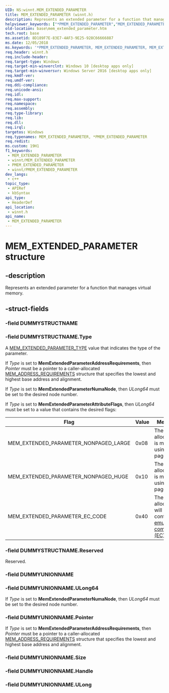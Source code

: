 ```yaml
---
UID: NS:winnt.MEM_EXTENDED_PARAMETER
title: MEM_EXTENDED_PARAMETER (winnt.h)
description: Represents an extended parameter for a function that manages virtual memory.
helpviewer_keywords: ["*PMEM_EXTENDED_PARAMETER","MEM_EXTENDED_PARAMETER","MEM_EXTENDED_PARAMETER structure","PMEM_EXTENDED_PARAMETER","PMEM_EXTENDED_PARAMETER structure pointer","base.mem_extended_parameter","winnt/MEM_EXTENDED_PARAMETER","winnt/PMEM_EXTENDED_PARAMETER"]
old-location: base\mem_extended_parameter.htm
tech.root: base
ms.assetid: 8D189F7E-83E7-4AF3-9E25-928C66666887
ms.date: 12/05/2018
ms.keywords: '*PMEM_EXTENDED_PARAMETER, MEM_EXTENDED_PARAMETER, MEM_EXTENDED_PARAMETER structure, PMEM_EXTENDED_PARAMETER, PMEM_EXTENDED_PARAMETER structure pointer, base.mem_extended_parameter, winnt/MEM_EXTENDED_PARAMETER, winnt/PMEM_EXTENDED_PARAMETER'
req.header: winnt.h
req.include-header: 
req.target-type: Windows
req.target-min-winverclnt: Windows 10 [desktop apps only]
req.target-min-winversvr: Windows Server 2016 [desktop apps only]
req.kmdf-ver: 
req.umdf-ver: 
req.ddi-compliance: 
req.unicode-ansi: 
req.idl: 
req.max-support: 
req.namespace: 
req.assembly: 
req.type-library: 
req.lib: 
req.dll: 
req.irql: 
targetos: Windows
req.typenames: MEM_EXTENDED_PARAMETER, *PMEM_EXTENDED_PARAMETER
req.redist: 
ms.custom: 19H1
f1_keywords:
 - MEM_EXTENDED_PARAMETER
 - winnt/MEM_EXTENDED_PARAMETER
 - PMEM_EXTENDED_PARAMETER
 - winnt/PMEM_EXTENDED_PARAMETER
dev_langs:
 - c++
topic_type:
 - APIRef
 - kbSyntax
api_type:
 - HeaderDef
api_location:
 - winnt.h
api_name:
 - MEM_EXTENDED_PARAMETER
---
```


# MEM_EXTENDED_PARAMETER structure


## -description

Represents an extended parameter for a function that manages virtual memory.

## -struct-fields

### -field DUMMYSTRUCTNAME

### -field DUMMYSTRUCTNAME.Type

A <a href="../winnt/ne-winnt-mem_extended_parameter_type.md">MEM_EXTENDED_PARAMETER_TYPE</a> value that indicates the type of the parameter.

If <i>Type</i> is set to <b>MemExtendedParameterAddressRequirements</b>, then <i>Pointer</i> must be a pointer to a caller-allocated <a href="ns-winnt-mem_address_requirements.md">MEM_ADDRESS_REQUIREMENTS</a> structure that specifies the lowest and highest base address and alignment.

If <i>Type</i> is set to <b>MemExtendedParameterNumaNode</b>, then <i>ULong64</i> must be set to the desired node number.

If <i>Type</i> is set to <b>MemExtendedParameterAttributeFlags</b>, then <i>ULong64</i> must be set to a value that contains the desired flags:
 
<table>
<thead>
<tr>
<th>Flag</th>
 <th>Value</th>
<th>Meaning</th>
</tr>
</thead>
<tbody>
<tr>
<td>MEM_EXTENDED_PARAMETER_NONPAGED_LARGE</td>
<td>0x08</td>
<td>The allocation is mapped using large pages.</td>
</tr>
<tr>
<td>MEM_EXTENDED_PARAMETER_NONPAGED_HUGE</td>
<td>0x10</td>
<td>The allocation is mapped using huge pages.</td>
</tr>
<tr>
<td>MEM_EXTENDED_PARAMETER_EC_CODE</td>
<td>0x40</td>
<td>The allocation will contain <a href="https://docs.microsoft.com/en-us/windows/arm/arm64ec">emulation-compatible (EC)</a> code.</td>
</tr>
</tbody>
</table>

### -field DUMMYSTRUCTNAME.Reserved

Reserved.

### -field DUMMYUNIONNAME

### -field DUMMYUNIONNAME.ULong64

If <i>Type</i> is set to <b>MemExtendedParameterNumaNode</b>, then <i>ULong64</i> must be set to the desired node number.

### -field DUMMYUNIONNAME.Pointer

If <i>Type</i> is set to <b>MemExtendedParameterAddressRequirements</b>, then <i>Pointer</i> must be a pointer to a caller-allocated <a href="ns-winnt-mem_address_requirements.md">MEM_ADDRESS_REQUIREMENTS</a> structure that specifies the lowest and highest base address and alignment.

### -field DUMMYUNIONNAME.Size

### -field DUMMYUNIONNAME.Handle

### -field DUMMYUNIONNAME.ULong
